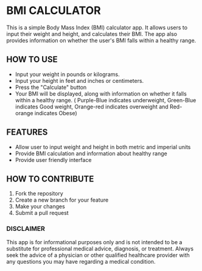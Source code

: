# BMI CALCULATOR
This is a simple Body Mass Index (BMI) calculator app. 
It allows users to input their weight and height, and calculates their BMI. 
The app also provides information on whether the user's BMI falls within a healthy range.

## HOW TO USE
- Input your weight in pounds or kilograms.
- Input your height in feet and inches or centimeters.
- Press the "Calculate" button
- Your BMI will be displayed, along with information on whether it falls within a healthy range. ( Purple-Blue indicates underweight, Green-Blue indicates Good weight, Orange-red indicates overweight and Red-orange indicates Obese)

## FEATURES
- Allow user to input weight and height in both metric and imperial units
- Provide BMI calculation and information about healthy range
- Provide user friendly interface

## HOW TO CONTRIBUTE
1. Fork the repository
2. Create a new branch for your feature
3. Make your changes
4. Submit a pull request

### DISCLAIMER
This app is for informational purposes only and is not intended to be a substitute for professional medical advice, diagnosis, or treatment. 
Always seek the advice of a physician or other qualified healthcare provider with any questions you may have regarding a medical condition.
